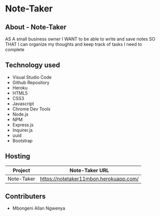# Note-Taker

## About -  Note-Taker

AS A small business owner
I WANT to be able to write and save notes
SO THAT I can organize my thoughts and keep track of tasks I need to complete


## Technology used

- Visual Studio Code
- Github Repository
- Heroku 
- HTML5
- CSS3
- Javascript
- Chrome Dev Tools
- Node.js
- NPM
- Express.js
- Inquirer.js
- uuid
- Bootstrap


## Hosting

| Project                            |  Note-Taker URL                                       |
|------------------------------------|-------------------------------------------------------|
|  Note-Taker                        | <https://notetaker11mbon.herokuapp.com/>              |


## Contributers

- Mbongeni Allan Ngwenya
